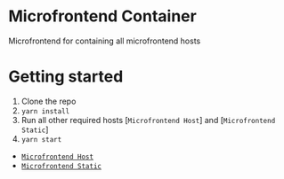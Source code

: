# Microfrontend Container
Microfrontend for containing all microfrontend hosts

# Getting started

1. Clone the repo
2. `yarn install`
3. Run all other required hosts [`Microfrontend Host`] and [`Microfrontend Static`]
3. `yarn start`

- [`Microfrontend Host`](https://github.com/MicrofrontendGenerator/microfrontend)
- [`Microfrontend Static`](https://github.com/MicrofrontendGenerator/static.git)